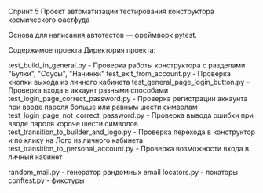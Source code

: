 Спринт 5
Проект автоматизации тестирования конструктора космического фастфуда

Основа для написания автотестов — фреймворк pytest.

Содержимое проекта
Директория проекта:

test_build_in_general.py - Проверка работы конструктора с разделами "Булки", "Соусы", "Начинки"
test_exit_from_account.py - Проверка кнопки выхода из личного кабинета
test_general_page_login_button.py - Проверка входа в аккаунт разными способами
test_login_page_correct_password.py - Проверка регистрации аккаунта при вводе пароля больше или равным шести символам
test_login_page_not_correct_password.py - Проверка вывода ошибки при вводе пароля короче шести символов
test_transition_to_builder_and_logo.py - Проверка перехода в конструктор и по клику на Лого из личного кабинета
test_transition_to_personal_account.py - Проверка возможности входа в личный кабинет

random_mail.py - генератор рандомных email
locators.py - локаторы
conftest.py - фикстуры 
